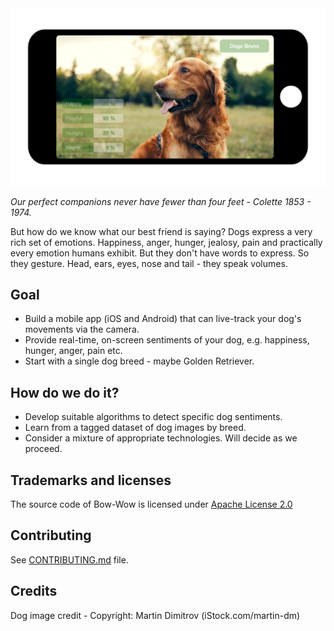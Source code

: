 <img src="bow-wow.png" width="1281" alt="Bow Wow Logo" />

_Our perfect companions never have fewer than four feet - Colette 1853 - 1974._ 

But how do we know what our best friend is saying? Dogs express a very rich set of emotions. Happiness,
anger, hunger, jealosy, pain and practically every emotion humans exhibit. But they don't have words to express.
So they gesture. Head, ears, eyes, nose and tail - they speak volumes.

## Goal

- Build a mobile app (iOS and Android) that can live-track your dog's movements via the camera.
- Provide real-time, on-screen sentiments of your dog, e.g. happiness, hunger, anger, pain etc.
- Start with a single dog breed - maybe Golden Retriever.

## How do we do it?

- Develop suitable algorithms to detect specific dog sentiments.
- Learn from a tagged dataset of dog images by breed.
- Consider a mixture of appropriate technologies. Will decide as we proceed.

## Trademarks and licenses

The source code of Bow-Wow is licensed under [Apache License 2.0](https://www.apache.org/licenses/LICENSE-2.0)

## Contributing
See [CONTRIBUTING.md](CONTRIBUTING.md) file.

## Credits

Dog image credit - Copyright: Martin Dimitrov (iStock.com/martin-dm)
